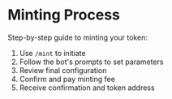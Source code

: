 # Minting Process

Step-by-step guide to minting your token:

1. Use `/mint` to initiate
2. Follow the bot's prompts to set parameters
3. Review final configuration
4. Confirm and pay minting fee
5. Receive confirmation and token address 